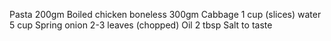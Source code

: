 Pasta 200gm
Boiled chicken boneless 300gm
Cabbage 1 cup (slices)
water 5 cup
Spring onion 2-3 leaves (chopped)
Oil 2 tbsp
Salt to taste